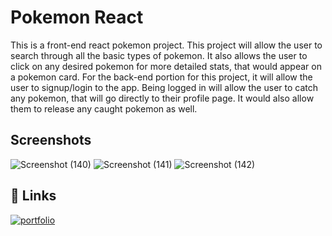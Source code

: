 
# Pokemon React

This is a front-end react pokemon project. This project will allow the user to search through all the basic types of pokemon. It also allows the user to click on any desired pokemon for more detailed stats, that would appear on a pokemon card. For the back-end portion for this project, it will allow the user to signup/login to the app. Being logged in will allow the user to catch any pokemon, that will go directly to their profile page. It would also allow them to release any caught pokemon as well. 


## Screenshots

![Screenshot (140)](https://github.com/steviesmooth/Frontend-Pokemon/assets/126042891/a2e82bde-c05c-4a01-a48a-fba46fcbcab6)
![Screenshot (141)](https://github.com/steviesmooth/Frontend-Pokemon/assets/126042891/e731dbf8-0567-481f-8b7e-2efd94b4795b)
![Screenshot (142)](https://github.com/steviesmooth/Frontend-Pokemon/assets/126042891/21bcdfed-9c2c-4c16-a5af-96bd3f665754)



## 🔗 Links
[![portfolio](https://img.shields.io/badge/my_portfolio-000?style=for-the-badge&logo=ko-fi&logoColor=white)](https://github.com/steviesmooth)
